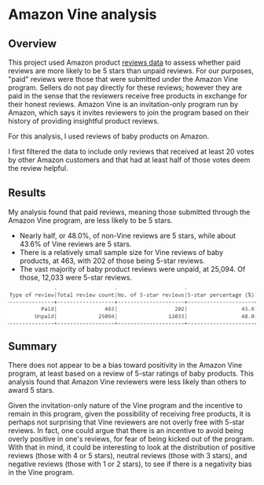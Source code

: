 # Amazon Vine analysis

## Overview
This project used Amazon product [reviews data](https://s3.amazonaws.com/amazon-reviews-pds/tsv/index.txt) to assess whether paid reviews are more likely to be 5 stars 
than unpaid reviews. For our purposes, "paid" reviews were those that were submitted under the Amazon Vine program. Sellers do not pay directly for these 
reviews; however they are paid in the sense that the reviewers receive free products in exchange for their honest reviews. Amazon Vine is an invitation-only program run 
by Amazon, which says it invites reviewers to join the program based on their history of providing insightful product reviews.

For this analysis, I used reviews of baby products on Amazon.

I first filtered the data to include only reviews that received at least 20 votes by other Amazon customers and that had at least half of those votes deem the review 
helpful.

## Results
My analysis found that paid reviews, meaning those submitted through the Amazon Vine program, are less likely to be 5 stars. 
- Nearly half, or 48.0%, of non-Vine reviews are 5 stars, while about 43.6% of Vine reviews are 5 stars.
- There is a relatively small sample size for Vine reviews of baby products, at 463, with 202 of those being 5-star reviews.
- The vast majority of baby product reviews were unpaid, at 25,094. Of those, 12,033 were 5-star reviews. 

![Table showing summary of total review counts, counts of 5-star reviews, and the 5-star review percentages for both the unpaid and paid review categories](summary_df.png)

## Summary
There does not appear to be a bias toward positivity in the Amazon Vine program, at least based on a review of 5-star ratings of baby products. This analysis found 
that Amazon Vine reviewers were less likely than others to award 5 stars. 

Given the invitation-only nature of the Vine program and the incentive to remain in this program, given the possibility of receiving free products, it is perhaps not 
surprising that Vine reviewers are not overly free with 5-star reviews. In fact, one could argue that there is an incentive to avoid being overly positive in one's 
reviews, for fear of being kicked out of the program. With that in mind, it could be interesting to look at the distribution of positive reviews (those with 4 or 5 
stars), neutral reviews (those with 3 stars), and negative reviews (those with 1 or 2 stars), to see if there is a negativity bias in the Vine program.
